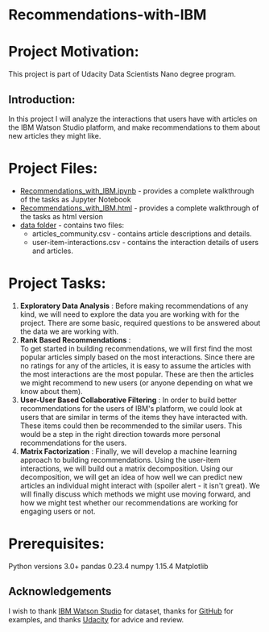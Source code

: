 # Recommendations-with-IBM
# Project Motivation:
This project is part of Udacity Data Scientists Nano degree program.
## Introduction:
In this project I will analyze the interactions that users have with articles on the IBM Watson Studio platform, and make recommendations to them about new articles they might like. 

# Project Files:
- [Recommendations_with_IBM.ipynb](https://github.com/alyahali/Recommendations-with-IBM/blob/master/Recommendations_with_IBM.ipynb) - provides a complete walkthrough of the tasks as Jupyter Notebook
- [Recommendations_with_IBM.html](https://github.com/alyahali/Recommendations-with-IBM/blob/master/Recommendations_with_IBM.html) - provides a complete walkthrough of the tasks as html version 
- [data folder](https://github.com/alyahali/Recommendations-with-IBM/tree/master/data) - contains two files:
    - articles_community.csv - contains article descriptions and details.
    - user-item-interactions.csv - contains the interaction details of users and articles.
    
# Project Tasks: 
1. **Exploratory Data Analysis** :
Before making recommendations of any kind, we will need to explore the data you are working with for the project. There are some basic, required questions to be answered about the data we are working with.
2. **Rank Based Recommendations** :  
To get started in building recommendations, we will first find the most popular articles simply based on the most interactions. 
Since there are no ratings for any of the articles, it is easy to assume the articles with the most interactions are the most 
popular. These are then the articles we might recommend to new users (or anyone depending on what we know about them).
3. **User-User Based Collaborative Filtering** : 
In order to build better recommendations for the users of IBM's platform, we could look at users that are similar in terms of the items they have interacted with. These items could then be recommended to the similar users. This would be a step in the right direction towards more personal recommendations for the users. 
4. **Matrix Factorization** :
Finally, we will develop a machine learning approach to building recommendations. 
Using the user-item interactions, we will build out a matrix decomposition. 
Using our decomposition, we will get an idea of how well we can predict new articles an individual might interact with (spoiler alert - it isn't great). 
We will finally discuss which methods we might use moving forward, and how we might test whether our recommendations are working for engaging users or not.

# Prerequisites:
Python versions 3.0+
pandas 0.23.4
numpy 1.15.4
Matplotlib


## Acknowledgements
I wish to thank [IBM Watson Studio](https://dataplatform.cloud.ibm.com/login) for dataset, thanks for [GitHub](https://github.com/) for examples, and thanks [Udacity](https://www.udacity.com/) for 
advice and review.
